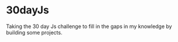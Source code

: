 # 30dayJs

Taking the 30 day Js challenge to fill in the gaps in my knowledge by building some projects.
